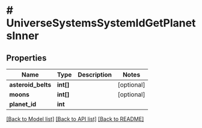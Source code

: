 # # UniverseSystemsSystemIdGetPlanetsInner

## Properties

Name | Type | Description | Notes
------------ | ------------- | ------------- | -------------
**asteroid_belts** | **int[]** |  | [optional]
**moons** | **int[]** |  | [optional]
**planet_id** | **int** |  |

[[Back to Model list]](../../README.md#models) [[Back to API list]](../../README.md#endpoints) [[Back to README]](../../README.md)

